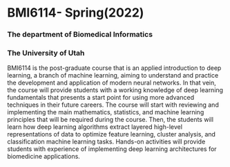 # BMI6114- Spring(2022)
### The department of Biomedical Informatics
### The University of Utah

BMI6114 is the post-graduate course that is an applied introduction to deep learning, a branch of machine learning, aiming to understand and practice the development and application of modern neural networks. In that vein, the course will provide students with a working knowledge of deep learning fundamentals that presents a start point for using more advanced techniques in their future careers. The course will start with reviewing and implementing the main mathematics, statistics, and machine learning principles that will be required during the course. Then, the students will learn how deep learning algorithms extract layered high-level representations of data to optimize feature learning, cluster analysis, and classification machine learning tasks.  Hands-on activities will provide students with experience of implementing deep learning architectures for biomedicine applications.

